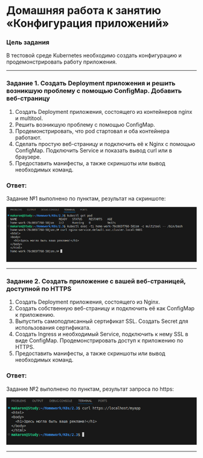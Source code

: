 # Домашняя работа к занятию «Конфигурация приложений»

### Цель задания

В тестовой среде Kubernetes необходимо создать конфигурацию и продемонстрировать работу приложения.

------

### Задание 1. Создать Deployment приложения и решить возникшую проблему с помощью ConfigMap. Добавить веб-страницу

1. Создать Deployment приложения, состоящего из контейнеров nginx и multitool.
2. Решить возникшую проблему с помощью ConfigMap.
3. Продемонстрировать, что pod стартовал и оба контейнера работают.
4. Сделать простую веб-страницу и подключить её к Nginx с помощью ConfigMap. Подключить Service и показать вывод curl или в браузере.
5. Предоставить манифесты, а также скриншоты или вывод необходимых команд.

### Ответ:

Задание №1 выполнено по пунктам, результат на скриншоте:

![1_1](https://github.com/AlekseyStroitelev/Homework/blob/main/K8s/2.3/screenshots/k8s1_1.png)

------

### Задание 2. Создать приложение с вашей веб-страницей, доступной по HTTPS 

1. Создать Deployment приложения, состоящего из Nginx.
2. Создать собственную веб-страницу и подключить её как ConfigMap к приложению.
3. Выпустить самоподписанный сертификат SSL. Создать Secret для использования сертификата.
4. Создать Ingress и необходимый Service, подключить к нему SSL в виде ConfigMap. Продемонстрировать доступ к приложению по HTTPS. 
5. Предоставить манифесты, а также скриншоты или вывод необходимых команд.

### Ответ:

Задание №2 выполнено по пунктам, результат запроса по https:

![1_2](https://github.com/AlekseyStroitelev/Homework/blob/main/K8s/2.3/screenshots/k8s1_2.png)

------
